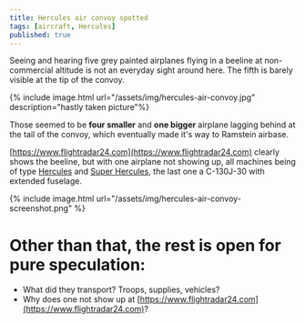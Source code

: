```yaml
---
title: Hercules air convoy spotted
tags: [aircraft, Hercules]
published: true
---
```


Seeing and hearing five grey painted airplanes flying in a beeline at non-commercial altitude is not an everyday sight around here. The fifth is barely visible at the tip of the convoy.

{% include image.html url="/assets/img/hercules-air-convoy.jpg" description="hastly taken picture"%}

Those seemed to be **four smaller** and **one bigger** airplane lagging behind at the tail of the convoy, which eventually made it's way to Ramstein airbase.

[https://www.flightradar24.com](https://www.flightradar24.com) clearly shows the beeline, but with one airplane not showing up, all machines being of type [Hercules](https://en.wikipedia.org/wiki/Lockheed_C-130_Hercules) and [Super Hercules](https://en.wikipedia.org/wiki/Lockheed_Martin_C-130J_Super_Hercules), the last one a C-130J-30 with extended fuselage.

{% include image.html url="/assets/img/hercules-air-convoy-screenshot.png" %}

# Other than that, the rest is open for pure speculation:

* What did they transport? Troops, supplies, vehicles?
* Why does one not show up at [https://www.flightradar24.com](https://www.flightradar24.com)?
